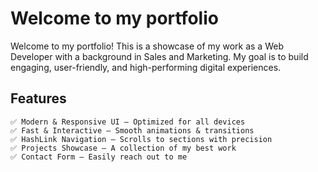 # Welcome to my portfolio

Welcome to my portfolio! This is a showcase of my work as a Web Developer with a background in Sales and Marketing. My goal is to build engaging, user-friendly, and high-performing digital experiences.

## Features

```
✅ Modern & Responsive UI – Optimized for all devices
✅ Fast & Interactive – Smooth animations & transitions
✅ HashLink Navigation – Scrolls to sections with precision
✅ Projects Showcase – A collection of my best work
✅ Contact Form – Easily reach out to me
```



